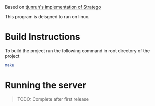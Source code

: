 Based on [tjunruh's implementation of Stratego](https://github.com/tjunruh/Stratego)

This program is deisgned to run on linux.

# Build Instructions

To build the project run the following command in root directory of the project

```bash
make
```

# Running the server

> TODO: Complete after first release
